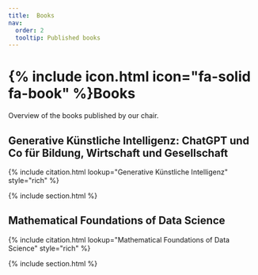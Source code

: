 ```yaml
---
title:  Books
nav:
  order: 2
  tooltip: Published books
---
```


# {% include icon.html icon="fa-solid fa-book" %}Books

Overview of the books published by our chair. 

## Generative Künstliche Intelligenz: ChatGPT und Co für Bildung, Wirtschaft und Gesellschaft

{% include citation.html lookup="Generative Künstliche Intelligenz" style="rich" %}

{% include section.html %}

## Mathematical Foundations of Data Science

{% include citation.html lookup="Mathematical Foundations of Data Science" style="rich" %}

{% include section.html %}
